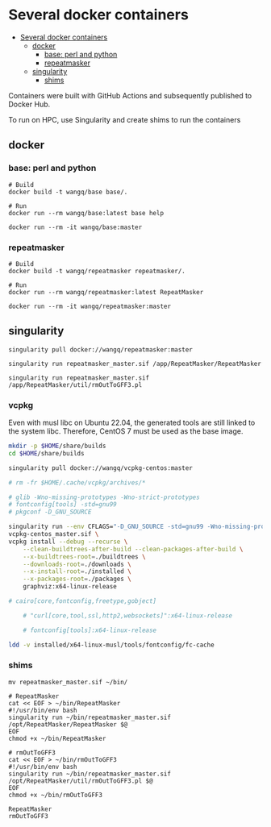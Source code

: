 # Several docker containers

<!-- TOC -->
* [Several docker containers](#several-docker-containers)
  * [docker](#docker)
    * [base: perl and python](#base-perl-and-python)
    * [repeatmasker](#repeatmasker)
  * [singularity](#singularity)
    * [shims](#shims)
<!-- TOC -->

Containers were built with GitHub Actions and subsequently published to Docker Hub.

To run on HPC, use Singularity and create shims to run the containers

## docker

### base: perl and python

```shell
# Build
docker build -t wangq/base base/.

# Run
docker run --rm wangq/base:latest base help

docker run --rm -it wangq/base:master

```

### repeatmasker

```shell
# Build
docker build -t wangq/repeatmasker repeatmasker/.

# Run
docker run --rm wangq/repeatmasker:latest RepeatMasker

docker run --rm -it wangq/repeatmasker:master

```

## singularity

```shell
singularity pull docker://wangq/repeatmasker:master

singularity run repeatmasker_master.sif /app/RepeatMasker/RepeatMasker

singularity run repeatmasker_master.sif /app/RepeatMasker/util/rmOutToGFF3.pl

```

### vcpkg

Even with musl libc on Ubuntu 22.04, the generated tools are still linked to the system libc.
Therefore, CentOS 7 must be used as the base image.

```bash
mkdir -p $HOME/share/builds
cd $HOME/share/builds

singularity pull docker://wangq/vcpkg-centos:master

# rm -fr $HOME/.cache/vcpkg/archives/*

# glib -Wno-missing-prototypes -Wno-strict-prototypes
# fontconfig[tools] -std=gnu99
# pkgconf -D_GNU_SOURCE

singularity run --env CFLAGS="-D_GNU_SOURCE -std=gnu99 -Wno-missing-prototypes -Wno-strict-prototypes" \
vcpkg-centos_master.sif \
vcpkg install --debug --recurse \
    --clean-buildtrees-after-build --clean-packages-after-build \
    --x-buildtrees-root=./buildtrees \
    --downloads-root=./downloads \
    --x-install-root=./installed \
    --x-packages-root=./packages \
    graphviz:x64-linux-release

# cairo[core,fontconfig,freetype,gobject]

    # "curl[core,tool,ssl,http2,websockets]":x64-linux-release

    # fontconfig[tools]:x64-linux-release

ldd -v installed/x64-linux-musl/tools/fontconfig/fc-cache

```


### shims

```shell
mv repeatmasker_master.sif ~/bin/

# RepeatMasker
cat << EOF > ~/bin/RepeatMasker
#!/usr/bin/env bash
singularity run ~/bin/repeatmasker_master.sif /opt/RepeatMasker/RepeatMasker $@
EOF
chmod +x ~/bin/RepeatMasker

# rmOutToGFF3
cat << EOF > ~/bin/rmOutToGFF3
#!/usr/bin/env bash
singularity run ~/bin/repeatmasker_master.sif /opt/RepeatMasker/util/rmOutToGFF3.pl $@
EOF
chmod +x ~/bin/rmOutToGFF3

RepeatMasker
rmOutToGFF3

```
